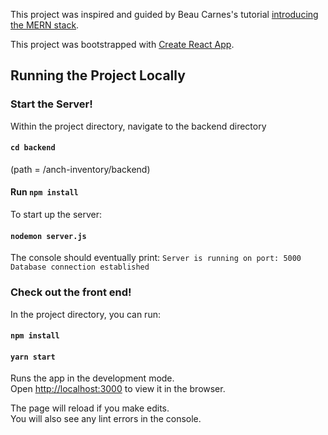 This project was inspired and guided by Beau Carnes's tutorial [introducing the MERN stack](https://www.youtube.com/watch?v=7CqJlxBYj-M).

This project was bootstrapped with [Create React App](https://github.com/facebook/create-react-app).

## Running the Project Locally

### Start the Server! 
Within the project directory, navigate to the backend directory

#### `cd backend`
(path = /anch-inventory/backend)

#### Run `npm install`

To start up the server:
#### `nodemon server.js`

The console should eventually print: 
`Server is running on port: 5000`
`Database connection established`

### Check out the front end! 

In the project directory, you can run:

#### `npm install`
#### `yarn start`

Runs the app in the development mode.<br />
Open [http://localhost:3000](http://localhost:3000) to view it in the browser.

The page will reload if you make edits.<br />
You will also see any lint errors in the console.
